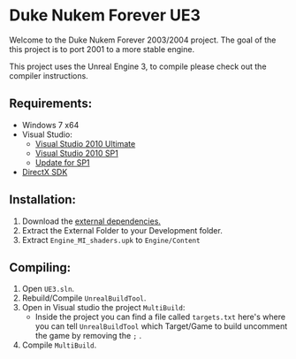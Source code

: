 # Duke Nukem Forever UE3

Welcome to the Duke Nukem Forever 2003/2004 project. The goal of the this project is to port 2001 to a more stable engine.

This project uses the Unreal Engine 3, to compile please check out the compiler instructions.

## Requirements:
* Windows 7 x64
* Visual Studio:
	* [Visual Studio 2010 Ultimate](https://archive.org/download/en_vs_2010_ult/SW_DVD9_VS_Ultimate_2010_English_Core_MLF_X16-76630.ISO)
	* [Visual Studio 2010 SP1](https://archive.org/download/en_vs_2010_ult/mu_visual_studio_2010_sp1_x86_dvd_651704.iso)
	* [Update for SP1](https://www.microsoft.com/en-us/download/details.aspx?id=34677)
* [DirectX SDK](https://www.microsoft.com/en-us/download/details.aspx?id=6812)

## Installation:
1. Download the [external dependencies.](https://drive.google.com/file/d/13JJmXuYvq7Yd6yRePLOpKasx6zVxQItd/view?usp=share_link)
2. Extract the External Folder to your Development folder.
3. Extract `Engine_MI_shaders.upk` to `Engine/Content`

## Compiling:
1. Open `UE3.sln`.
2. Rebuild/Compile `UnrealBuildTool`.
3. Open in Visual studio the project `MultiBuild`:
	* Inside the project you can find a file called `targets.txt`  here's where you can tell `UnrealBuildTool` which Target/Game to build uncomment the game by removing the `;` .
4. Compile `MultiBuild`.
